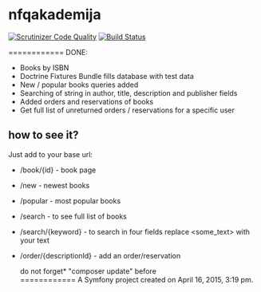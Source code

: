 nfqakademija
============
[![Scrutinizer Code Quality](https://scrutinizer-ci.com/g/nfqakademija/SuperFantastic5/badges/quality-score.png?b=master)](https://scrutinizer-ci.com/g/nfqakademija/SuperFantastic5/?branch=master)
[![Build Status](https://scrutinizer-ci.com/g/nfqakademija/SuperFantastic5/badges/build.png?b=master)](https://scrutinizer-ci.com/g/nfqakademija/SuperFantastic5/build-status/master)

============
DONE:

* Books by ISBN
* Doctrine Fixtures Bundle fills database with test data
* New / popular books queries added
* Searching of string in author, title, description and publisher fields
* Added orders and reservations of books
* Get full list of unreturned orders / reservations for a specific user

how to see it?
---------------
Just add to your base url:

* /book/{id} - book page
* /new - newest books
* /popular - most popular books
* /search - to see full list of books
* /search/{keyword} - 
to search in four fields replace &lt;some_text&gt; with your text
* /order/{descriptionId} - add an order/reservation 

   do not forget* "composer update" before<br />
============
A Symfony project created on April 16, 2015, 3:19 pm.
